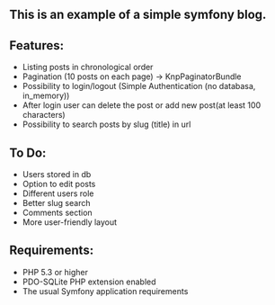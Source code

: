 <h2>This is an example of a simple symfony blog.</h2>
<h2>Features:</h2>
<ul>
<li>Listing posts in chronological order</li>
<li>Pagination (10 posts on each page) -> KnpPaginatorBundle</li>
<li>Possibility to login/logout (Simple Authentication (no databasa, in_memory))</li>
<li>After login user can delete the post or add new post(at least 100 characters)</li>
<li>Possibility to search posts by slug (title) in url</li>
</ul>

<h2>To Do:</h2>
<ul>
<li>Users stored in db</li>
<li>Option to edit posts</li>
<li>Different users role</li>
<li>Better slug search</li>
<li>Comments section</li>
<li>More user-friendly layout</li>
</ul>

<h2>Requirements:</h2>
<ul>
<li>PHP 5.3 or higher</li>
<li>PDO-SQLite PHP extension enabled</li>
<li>The usual Symfony application requirements</li>
</ul>

